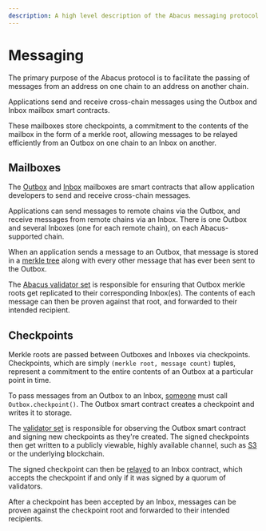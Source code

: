 ```yaml
---
description: A high level description of the Abacus messaging protocol
---
```


# Messaging

The primary purpose of the Abacus protocol is to facilitate the passing of messages from an address on one chain to an address on another chain.

Applications send and receive cross-chain messages using the Outbox and Inbox mailbox smart contracts.&#x20;

These mailboxes store checkpoints, a commitment to the contents of the mailbox in the form of a merkle root, allowing messages to be relayed efficiently from an Outbox on one chain to an Inbox on another.

## Mailboxes

The [Outbox](outbox.md) and [Inbox](inbox.md) mailboxes are smart contracts that allow application developers to send and receive cross-chain messages.

Applications can send messages to remote chains via the Outbox, and receive messages from remote chains via an Inbox. There is one Outbox and several Inboxes (one for each remote chain), on each Abacus-supported chain.

When an application sends a message to an Outbox, that message is stored in a [merkle tree](https://en.wikipedia.org/wiki/Merkle\_tree) along with every other message that has ever been sent to the Outbox.

The [Abacus validator set](../agents/validator.md) is responsible for ensuring that Outbox merkle roots get replicated to their corresponding Inbox(es). The contents of each message can then be proven against that root, and forwarded to their intended recipient.&#x20;

## Checkpoints

Merkle roots are passed between Outboxes and Inboxes via checkpoints. Checkpoints, which are simply `(merkle root, message count)` tuples, represent a commitment to the entire contents of an Outbox at a particular point in time.

To pass messages from an Outbox to an Inbox, [someone](../agents/checkpointer.md) must call `Outbox.checkpoint()`. The Outbox smart contract creates a checkpoint and writes it to storage.

The [validator set](../agents/validator.md) is responsible for observing the Outbox smart contract and signing new checkpoints as they're created. The signed checkpoints then get written to a publicly viewable, highly available channel, such as [S3](https://en.wikipedia.org/wiki/Amazon\_S3) or the underlying blockchain.

The signed checkpoint can then be [relayed](../agents/relayer.md) to an Inbox contract, which accepts the checkpoint if and only if it was signed by a quorum of validators.

After a checkpoint has been accepted by an Inbox, messages can be proven against the checkpoint root and forwarded to their intended recipients.
